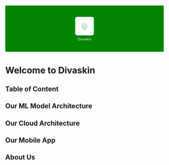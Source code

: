![Header image](/assets/GITHUB%20REPO%20README%20HEADER.png)

# Welcome to Divaskin

## Table of Content

## Our ML Model Architecture

## Our Cloud Architecture

## Our Mobile App

## About Us
